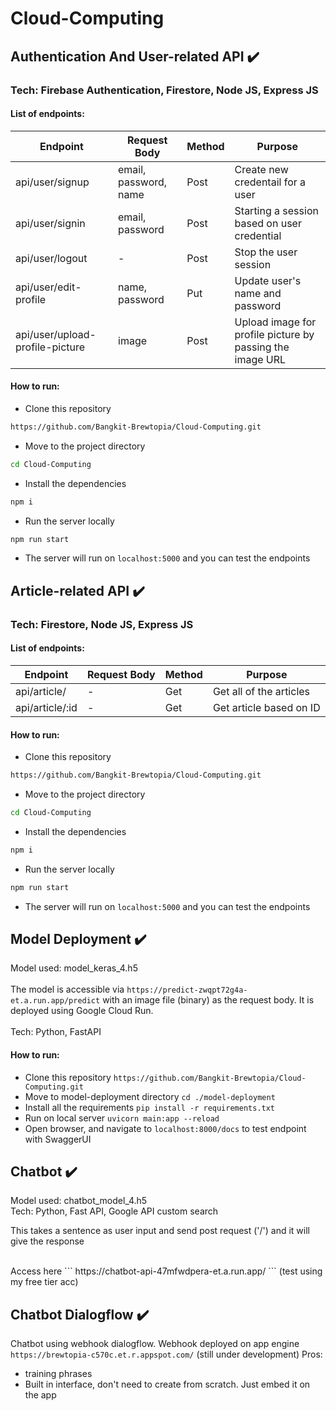 # Cloud-Computing

## Authentication And User-related API ✔️
### Tech: Firebase Authentication, Firestore, Node JS, Express JS
#### List of endpoints:
| Endpoint     | Request Body      | Method     | Purpose |
| ------------- | ------------- | -------- | -------- |
| api/user/signup          | email, password, name         | Post  | Create new credentail for a user |
| api/user/signin            | email, password        | Post  | Starting a session based on user credential |
| api/user/logout          | -         | Post  | Stop the user session |
| api/user/edit-profile            | name, password        | Put  | Update user's name and password |
| api/user/upload-profile-picture            | image        | Post  | Upload image for profile picture by passing the image URL |

#### How to run:
* Clone this repository 
```sh
https://github.com/Bangkit-Brewtopia/Cloud-Computing.git
```
* Move to the project directory
```sh
cd Cloud-Computing
```
* Install the dependencies
```sh
npm i
```
* Run the server locally
```sh
npm run start
```
* The server will run on ``` localhost:5000 ``` and you can test the endpoints

## Article-related API ✔️
### Tech: Firestore, Node JS, Express JS
#### List of endpoints:
| Endpoint     | Request Body      | Method     | Purpose |
| ------------- | ------------- | -------- | -------- |
| api/article/          | -         | Get  | Get all of the articles |
| api/article/:id            | -        | Get  | Get article based on ID |

#### How to run:
* Clone this repository 
```sh
https://github.com/Bangkit-Brewtopia/Cloud-Computing.git
```
* Move to the project directory
```sh
cd Cloud-Computing
```
* Install the dependencies
```sh
npm i
```
* Run the server locally
```sh
npm run start
```
* The server will run on ``` localhost:5000 ``` and you can test the endpoints

## Model Deployment ✔️
Model used: model_keras_4.h5
<br>
<br>
The model is accessible via ```https://predict-zwqpt72g4a-et.a.run.app/predict``` with an image file (binary) as the request body. It is deployed using Google Cloud Run.
<br>
<br>
Tech: Python, FastAPI
<br>
#### How to run:
* Clone this repository 
``` https://github.com/Bangkit-Brewtopia/Cloud-Computing.git ```
* Move to model-deployment directory
``` cd ./model-deployment ```
* Install all the requirements
```pip install -r requirements.txt```
* Run on local server
``` uvicorn main:app --reload ```
* Open browser, and navigate to ``` localhost:8000/docs ``` to test endpoint with SwaggerUI 

## Chatbot ✔️
Model used: chatbot_model_4.h5
<br>
Tech: Python, Fast API, Google API custom search
<p>This takes a sentence as user input and send post request ('/') and it will give the response</p>
<br>
Access here ``` https://chatbot-api-47mfwdpera-et.a.run.app/ ``` (test using my free tier acc)

## Chatbot Dialogflow ✔️
Chatbot using webhook dialogflow.
Webhook deployed on app engine ```https://brewtopia-c570c.et.r.appspot.com/```
(still under development)
Pros: 
+ training phrases
+ Built in interface, don't need to create from scratch. Just embed it on the app
